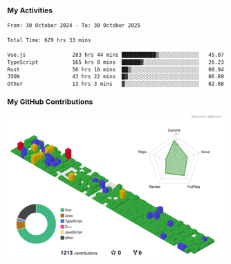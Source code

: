 ### My Activities

<!--START_SECTION:waka-->

```txt
From: 30 October 2024 - To: 30 October 2025

Total Time: 629 hrs 33 mins

Vue.js               283 hrs 44 mins ███████████▒░░░░░░░░░░░░░   45.07 %
TypeScript           165 hrs 8 mins  ██████▓░░░░░░░░░░░░░░░░░░   26.23 %
Rust                 56 hrs 16 mins  ██▒░░░░░░░░░░░░░░░░░░░░░░   08.94 %
JSON                 43 hrs 22 mins  █▓░░░░░░░░░░░░░░░░░░░░░░░   06.89 %
Other                13 hrs 3 mins   ▓░░░░░░░░░░░░░░░░░░░░░░░░   02.08 %
```

<!--END_SECTION:waka-->

### My GitHub Contributions

![](./profile-3d-contrib/profile-gitblock.svg)

